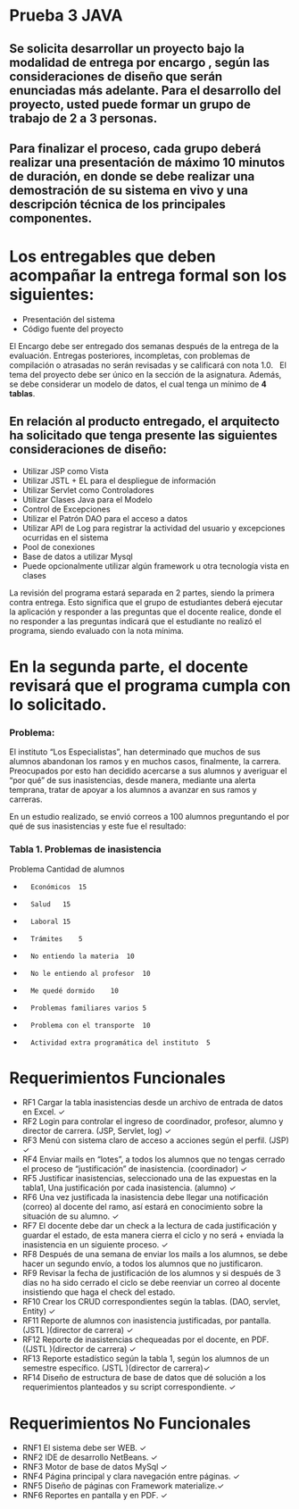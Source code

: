 # Prueba 3 JAVA
## Se solicita desarrollar un proyecto bajo la modalidad de **entrega por encargo** , según las consideraciones de diseño que serán  enunciadas más adelante. Para el desarrollo del proyecto, usted puede formar un grupo de trabajo de 2 a 3 personas.

## Para finalizar el proceso, cada grupo deberá realizar una presentación de máximo 10 minutos de duración, en donde se debe realizar una demostración de su sistema en vivo y una descripción técnica de los principales componentes. 

# Los entregables que deben acompañar la entrega formal son los siguientes: 
*	Presentación del sistema
*	Código fuente del proyecto

 El Encargo debe ser entregado dos semanas después de la entrega de la evaluación. Entregas posteriores, incompletas, con problemas de compilación o atrasadas no serán revisadas y se calificará con nota 1.0.  
 El tema del proyecto debe ser único en la sección de la asignatura.
 Además, se debe considerar un modelo de datos, el cual tenga un mínimo de **4 tablas**.

## En relación al producto entregado, el arquitecto ha solicitado que tenga presente las siguientes consideraciones de diseño:
*	Utilizar JSP como Vista 
*	Utilizar JSTL + EL para el despliegue de información
*	Utilizar Servlet como Controladores 
*	Utilizar Clases Java para el Modelo  
*	Control de Excepciones
*	Utilizar el Patrón DAO para el acceso a datos 
*	Utilizar API de Log para registrar la actividad del usuario y excepciones ocurridas en el sistema
*	Pool de conexiones
*	Base de datos a utilizar Mysql
*	Puede opcionalmente utilizar algún framework u otra tecnología vista en clases

La revisión del programa estará separada en 2 partes, siendo la primera contra entrega. Esto significa que el grupo de estudiantes deberá ejecutar la aplicación y responder a las preguntas que el docente realice, donde el no responder a las preguntas indicará que el estudiante no realizó el programa, siendo evaluado con la nota mínima.

# En la segunda parte, el docente revisará que el programa cumpla con lo solicitado. 
### Problema:

El instituto “Los Especialistas”, han determinado que muchos de sus alumnos abandonan los ramos y en muchos casos, finalmente, la carrera.  Preocupados por esto han decidido acercarse a sus alumnos y averiguar el “por qué” de sus inasistencias, desde manera, mediante una alerta temprana, tratar de apoyar a los alumnos a avanzar en sus ramos y carreras.

En un estudio realizado, se envió correos a 100  alumnos preguntando el por qué de sus inasistencias y este fue el resultado:

### Tabla 1. Problemas de inasistencia
Problema	Cantidad de alumnos
*       Económicos	15
*       Salud	15
*       Laboral	15
*       Trámites	5
*       No entiendo la materia	10
*       No le entiendo al profesor	10
*       Me quedé dormido	10
*       Problemas familiares varios	5
*       Problema con el transporte	10
*       Actividad extra programática del instituto 	5

    
# Requerimientos Funcionales
+ RF1	Cargar la tabla inasistencias desde un archivo de entrada de datos en Excel. ✓
+ RF2	Login para controlar el ingreso de coordinador, profesor, alumno y director de carrera. (JSP, Servlet, log) ✓
+ RF3	Menú con sistema claro de acceso a acciones según el perfil.  (JSP) ✓
+ RF4	Enviar mails en “lotes”, a todos los alumnos que no tengas cerrado el proceso de “justificación” de inasistencia. (coordinador) ✓
+ RF5	Justificar inasistencias, seleccionado una de las expuestas en la tabla1, Una justificación por cada inasistencia. (alumno) ✓
+ RF6	Una vez justificada la inasistencia debe llegar una notificación (correo) al docente del ramo, así estará en conocimiento sobre      la situación de su alumno. ✓
+ RF7	El docente debe dar un check a la lectura de cada justificación y guardar el estado, de esta manera cierra el ciclo y no será + enviada la inasistencia en un siguiente proceso. ✓
+ RF8	Después de una semana de enviar los mails a los alumnos, se debe hacer un segundo envío, a todos los alumnos que no justificaron.
+ RF9	Revisar la fecha de justificación de los alumnos y si después de 3 días no ha sido cerrado el ciclo se debe reenviar un correo al docente insistiendo que haga el check del estado.
+ RF10	Crear los CRUD correspondientes según la tablas.  (DAO, servlet, Entity) ✓
+ RF11	Reporte de alumnos con inasistencia justificadas, por pantalla. (JSTL )(director de carrera) ✓
+ RF12	Reporte de inasistencias chequeadas por el docente, en PDF. ((JSTL )(director de carrera) ✓
+ RF13	Reporte estadístico según la tabla 1, según los alumnos de un semestre específico.  (JSTL )(director de carrera)✓
+ RF14	Diseño de estructura de base de datos que dé solución a los requerimientos planteados y su script correspondiente. ✓

# Requerimientos No Funcionales
* RNF1	El sistema debe ser WEB. ✓
* RNF2	IDE de desarrollo NetBeans. ✓
* RNF3	Motor de base de datos MySql ✓
* RNF4	Página principal  y clara navegación entre páginas. ✓
* RNF5	Diseño de páginas con Framework materialize.✓
* RNF6	Reportes en pantalla y en PDF. ✓
